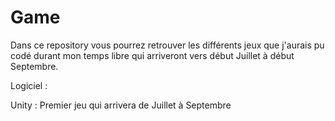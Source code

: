 # Game

Dans ce repository vous pourrez retrouver les différents jeux que j'aurais pu codé durant mon temps libre qui arriveront vers début Juillet à début Septembre.



Logiciel : 

Unity : Premier jeu qui arrivera de Juillet à Septembre



